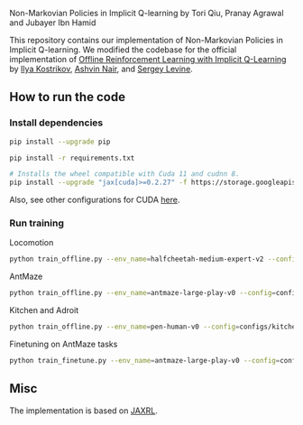 Non-Markovian Policies in Implicit Q-learning
by Tori Qiu, Pranay Agrawal and Jubayer Ibn Hamid

This repository contains our implementation of Non-Markovian Policies in Implicit Q-learning. We modified the codebase for the official implementation of [Offline Reinforcement Learning with Implicit Q-Learning](https://arxiv.org/abs/2110.06169) by [Ilya Kostrikov](https://kostrikov.xyz), [Ashvin Nair](https://ashvin.me/), and [Sergey Levine](https://people.eecs.berkeley.edu/~svlevine/).


## How to run the code

### Install dependencies

```bash
pip install --upgrade pip

pip install -r requirements.txt

# Installs the wheel compatible with Cuda 11 and cudnn 8.
pip install --upgrade "jax[cuda]>=0.2.27" -f https://storage.googleapis.com/jax-releases/jax_releases.html
```

Also, see other configurations for CUDA [here](https://github.com/google/jax#pip-installation-gpu-cuda).

### Run training

Locomotion
```bash
python train_offline.py --env_name=halfcheetah-medium-expert-v2 --config=configs/mujoco_config.py
```

AntMaze
```bash
python train_offline.py --env_name=antmaze-large-play-v0 --config=configs/antmaze_config.py --eval_episodes=100 --eval_interval=100000
```

Kitchen and Adroit
```bash
python train_offline.py --env_name=pen-human-v0 --config=configs/kitchen_config.py
```

Finetuning on AntMaze tasks
```bash
python train_finetune.py --env_name=antmaze-large-play-v0 --config=configs/antmaze_finetune_config.py --eval_episodes=100 --eval_interval=100000 --replay_buffer_size 2000000
```

## Misc
The implementation is based on [JAXRL](https://github.com/ikostrikov/jaxrl).

